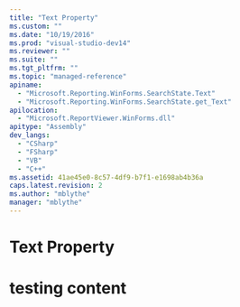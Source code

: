 ```yaml
---
title: "Text Property"
ms.custom: ""
ms.date: "10/19/2016"
ms.prod: "visual-studio-dev14"
ms.reviewer: ""
ms.suite: ""
ms.tgt_pltfrm: ""
ms.topic: "managed-reference"
apiname: 
  - "Microsoft.Reporting.WinForms.SearchState.Text"
  - "Microsoft.Reporting.WinForms.SearchState.get_Text"
apilocation: 
  - "Microsoft.ReportViewer.WinForms.dll"
apitype: "Assembly"
dev_langs: 
  - "CSharp"
  - "FSharp"
  - "VB"
  - "C++"
ms.assetid: 41ae45e0-8c57-4df9-b7f1-e1698ab4b36a
caps.latest.revision: 2
ms.author: "mblythe"
manager: "mblythe"
---
```

# Text Property
# testing content